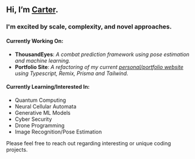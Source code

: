 ## Hi, I’m [Carter](https://carterfaceysmith.tech).<br>
### I'm excited by scale, complexity, and novel approaches.

#### Currently Working On:
- **ThousandEyes**: *A combat prediction framework using pose estimation and machine learning.*
- **Portfolio Site**: *A refactoring of my current [personal/portfolio website](https://carterfaceysmith.tech) using Typescript, Remix, Prisma and Tailwind.*

#### Currently Learning/Interested In:
- Quantum Computing
- Neural Cellular Automata
- Generative ML Models
- Cyber Security
- Drone Programming
- Image Recognition/Pose Estimation

Please feel free to reach out regarding interesting or unique coding projects.
